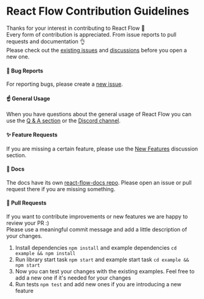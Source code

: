 # React Flow Contribution Guidelines

Thanks for your interest in contributing to React Flow 🙌  
Every form of contribution is appreciated. From issue reports to pull requests and documentation 👌  
Please check out the [existing issues](https://github.com/wbkd/react-flow/issues) and [discussions](https://github.com/wbkd/react-flow/discussions) before you open a new one. 

#### 🐛 Bug Reports

For reporting bugs, please create a [new issue](https://github.com/wbkd/react-flow/issues/new/choose).

#### ☝️ General Usage

When you have questions about the general usage of React Flow you can use the [Q & A section](https://github.com/wbkd/react-flow/discussions/categories/q-a) or the [Discord channel](https://discord.gg/Bqt6xrs).

#### ✨ Feature Requests 

If you are missing a certain feature, please use the [New Features](https://github.com/wbkd/react-flow/discussions/categories/new-features) discussion section.

#### 📝 Docs 

The docs have its own [react-flow-docs repo](https://github.com/wbkd/react-flow-docs). Please open an issue or pull request there if you are missing something.

#### 💫 Pull Requests

If you want to contribute improvements or new features we are happy to review your PR :)  
Please use a meaningful commit message and add a little description of your changes.

1. Install dependencies `npm install` and example dependencies `cd example && npm install`
2. Run library start task `npm start` and example start task `cd example && npm start`
3. Now you can test your changes with the existing examples. Feel free to add a new one if it's needed for your changes
4. Run tests `npm test` and add new ones if you are introducing a new feature
